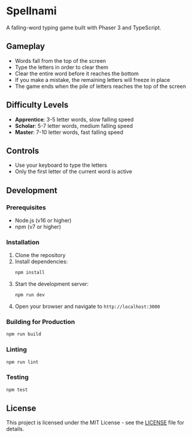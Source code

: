 # Spellnami

A falling-word typing game built with Phaser 3 and TypeScript.

## Gameplay

- Words fall from the top of the screen
- Type the letters in order to clear them
- Clear the entire word before it reaches the bottom
- If you make a mistake, the remaining letters will freeze in place
- The game ends when the pile of letters reaches the top of the screen

## Difficulty Levels

- **Apprentice**: 3-5 letter words, slow falling speed
- **Scholar**: 5-7 letter words, medium falling speed
- **Master**: 7-10 letter words, fast falling speed

## Controls

- Use your keyboard to type the letters
- Only the first letter of the current word is active

## Development

### Prerequisites

- Node.js (v16 or higher)
- npm (v7 or higher)

### Installation

1. Clone the repository
2. Install dependencies:
   ```bash
   npm install
   ```
3. Start the development server:
   ```bash
   npm run dev
   ```
4. Open your browser and navigate to `http://localhost:3000`

### Building for Production

```bash
npm run build
```

### Linting

```bash
npm run lint
```

### Testing

```bash
npm test
```

## License

This project is licensed under the MIT License - see the [LICENSE](LICENSE) file for details.
